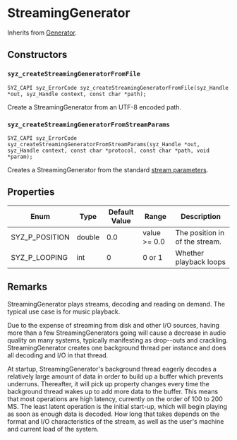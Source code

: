 # StreamingGenerator

Inherits from [Generator](./generator.md).

## Constructors

### `syz_createStreamingGeneratorFromFile`

```
SYZ_CAPI syz_ErrorCode syz_createStreamingGeneratorFromFile(syz_Handle *out, syz_Handle context, const char *path);
```

Create a StreamingGenerator from an UTF-8 encoded path.

### `syz_createStreamingGeneratorFromStreamParams`

```
SYZ_CAPI syz_ErrorCode syz_createStreamingGeneratorFromStreamParams(syz_Handle *out, syz_Handle context, const char *protocol, const char *path, void *param);
```

Creates a StreamingGenerator from the standard [stream parameters](../concepts/streams.md).

## Properties

Enum | Type | Default Value | Range | Description
--- | --- | --- | --- | ---
SYZ_P_POSITION | double | 0.0 | value >= 0.0 | The position in of the stream.
SYZ_P_LOOPING | int | 0 | 0 or 1 | Whether playback loops

## Remarks

StreamingGenerator plays streams, decoding and reading on demand.  The typical use case is for music playback.

Due to the expense of streaming from disk and other I/O sources, having more than a few StreamingGenerators going will cause a decrease in audio quality on many systems, typically manifesting as drop--outs and crackling.
StreamingGenerator creates one background thread per instance and does all decoding and I/O in that thread.

At startup, StreamingGenerator's background thread eagerly decodes a relatively large amount of data in order to build up a buffer which prevents underruns.
Thereafter, it will pick up property changes every time the background thread wakes up to add more data to the buffer.  This means that most operations are high latency, currently on the order of 100 to 200 MS.
The least latent operation is the initial start-up, which will begin playing as soon as enough data is decoded.  How long that takes depends on the format and I/O characteristics of the stream, as well as
the user's machine and current load of the system.
